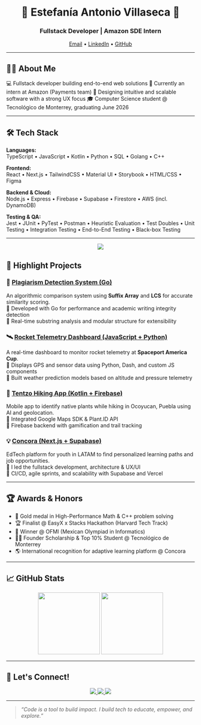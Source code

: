 <h1 align="center">🌸 Estefanía Antonio Villaseca 🌸</h1>
<h3 align="center">Fullstack Developer | Amazon SDE Intern</h3>


<p align="center">
  <a href="mailto:estefaniaantoniovillaseca@gmail.com">Email</a> • 
  <a href="https://www.linkedin.com/in/fanilex/">LinkedIn</a> • 
  <a href="https://github.com/Fanilex">GitHub</a>
</p>

---

## 👩‍💻 About Me

💻 Fullstack developer building end-to-end web solutions
🚀 Currently an intern at Amazon (Payments team)
🎨 Designing intuitive and scalable software with a strong UX focus
🎓 Computer Science student @ Tecnológico de Monterrey, graduating June 2026  

---

## 🛠️ Tech Stack

**Languages:**  
TypeScript • JavaScript • Kotlin • Python • SQL • Golang • C++  

**Frontend:**  
React • Next.js • TailwindCSS • Material UI • Storybook • HTML/CSS • Figma

**Backend & Cloud:**  
Node.js • Express • Firebase • Supabase • Firestore • AWS (incl. DynamoDB)

**Testing & QA:**  
Jest • JUnit • PyTest • Postman • Heuristic Evaluation • Test Doubles • Unit Testing • Integration Testing • End-to-End Testing • Black-box Testing

---

<p align="center">
  <img src="https://skillicons.dev/icons?i=ts,js,kotlin,py,cpp,go,html,css,react,nextjs,nodejs,express,firebase,supabase,tailwind,materialui,figma,aws,postgres,jest,pytest,postman&perline=10" />
</p>


## 🚀 Highlight Projects

### 🧬 [Plagiarism Detection System (Go)](https://github.com/alexkm174x8/Plagiarism-)
An algorithmic comparison system using **Suffix Array** and **LCS** for accurate similarity scoring.  
🔹 Developed with Go for performance and academic writing integrity detection  
🔹 Real-time substring analysis and modular structure for extensibility

### 🛰 [Rocket Telemetry Dashboard (JavaScript + Python)](https://github.com/Francisco1583/rockingScience)
A real-time dashboard to monitor rocket telemetry at **Spaceport America Cup**.  
🔹 Displays GPS and sensor data using Python, Dash, and custom JS components  
🔹 Built weather prediction models based on altitude and pressure telemetry

### 🌿 [Tentzo Hiking App (Kotlin + Firebase)](https://github.com/alexkm174x8/Tentzo-App-Android)
Mobile app to identify native plants while hiking in Ocoyucan, Puebla using AI and geolocation.  
🔹 Integrated Google Maps SDK & Plant.ID API  
🔹 Firebase backend with gamification and trail tracking

### 💡 [Concora (Next.js + Supabase)](https://concora.mx/)
EdTech platform for youth in LATAM to find personalized learning paths and job opportunities.  
🔹 I led the fullstack development, architecture & UX/UI  
🔹 CI/CD, agile sprints, and scalability with Supabase and Vercel

---

## 🏆 Awards & Honors

- 🥇 Gold medal in High-Performance Math & C++ problem solving  
- 🏆 Finalist @ EasyX x Stacks Hackathon (Harvard Tech Track)  
- 🧠 Winner @ OFMI (Mexican Olympiad in Informatics)  
- 👩‍💼 Founder Scholarship & Top 10% Student @ Tecnológico de Monterrey  
- 🌎 International recognition for adaptive learning platform @ Concora  

---

## 📈 GitHub Stats

<p align="center">
  <img src="https://github-readme-stats.vercel.app/api?username=Fanilex&show_icons=true&theme=radical&hide_border=true" height="165"/>
  <img src="https://github-readme-stats.vercel.app/api/top-langs/?username=Fanilex&layout=compact&theme=radical&hide_border=true" height="165"/>
</p>

---

## 🤝 Let's Connect!

<p align="center">
  <a href="https://www.linkedin.com/in/estefania-antonio-villaseca/">
    <img src="https://img.shields.io/badge/LinkedIn-blue?style=for-the-badge&logo=linkedin" />
  </a>
  <a href="mailto:estefania.antonio@tec.mx">
    <img src="https://img.shields.io/badge/email-%23ea4335?style=for-the-badge&logo=gmail&logoColor=white" />
  </a>
  <a href="https://github.com/Fanilex">
    <img src="https://img.shields.io/badge/GitHub-black?style=for-the-badge&logo=github" />
  </a>
</p>

---

> _“Code is a tool to build impact. I build tech to educate, empower, and explore.”_
